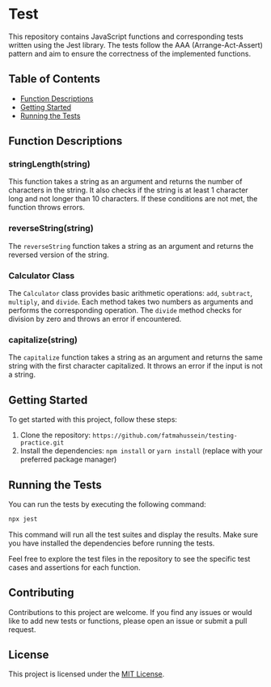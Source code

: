 
# Test

This repository contains JavaScript functions and corresponding tests written using the Jest library. The tests follow the AAA (Arrange-Act-Assert) pattern and aim to ensure the correctness of the implemented functions.

## Table of Contents

- [Function Descriptions](#function-descriptions)
- [Getting Started](#getting-started)
- [Running the Tests](#running-the-tests)

## Function Descriptions

### stringLength(string)

This function takes a string as an argument and returns the number of characters in the string. It also checks if the string is at least 1 character long and not longer than 10 characters. If these conditions are not met, the function throws errors.

### reverseString(string)

The `reverseString` function takes a string as an argument and returns the reversed version of the string.

### Calculator Class

The `Calculator` class provides basic arithmetic operations: `add`, `subtract`, `multiply`, and `divide`. Each method takes two numbers as arguments and performs the corresponding operation. The `divide` method checks for division by zero and throws an error if encountered.

### capitalize(string)

The `capitalize` function takes a string as an argument and returns the same string with the first character capitalized. It throws an error if the input is not a string.

## Getting Started

To get started with this project, follow these steps:

1. Clone the repository: `https://github.com/fatmahussein/testing-practice.git`
2. Install the dependencies: `npm install` or `yarn install` (replace with your preferred package manager)

## Running the Tests

You can run the tests by executing the following command:

```bash
npx jest
```

This command will run all the test suites and display the results. Make sure you have installed the dependencies before running the tests.

Feel free to explore the test files in the repository to see the specific test cases and assertions for each function.

## Contributing

Contributions to this project are welcome. If you find any issues or would like to add new tests or functions, please open an issue or submit a pull request.

## License

This project is licensed under the [MIT License](LICENSE).